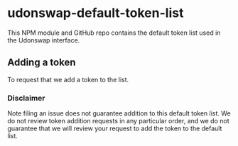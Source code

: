 # udonswap-default-token-list

This NPM module and GitHub repo contains the default token list used in the Udonswap interface.

## Adding a token

To request that we add a token to the list.

### Disclaimer

Note filing an issue does not guarantee addition to this default token list.
We do not review token addition requests in any particular order, and we do not
guarantee that we will review your request to add the token to the default list.


